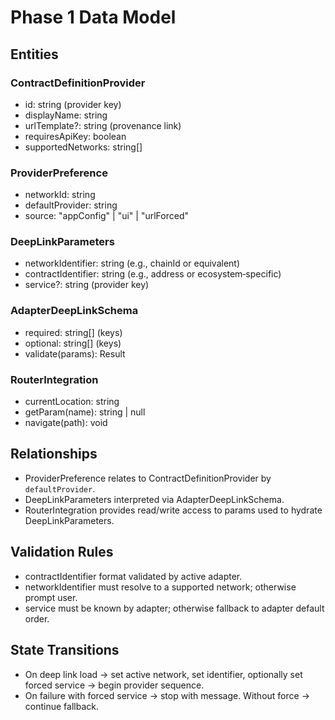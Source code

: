 # Phase 1 Data Model

## Entities

### ContractDefinitionProvider

- id: string (provider key)
- displayName: string
- urlTemplate?: string (provenance link)
- requiresApiKey: boolean
- supportedNetworks: string[]

### ProviderPreference

- networkId: string
- defaultProvider: string
- source: "appConfig" | "ui" | "urlForced"

### DeepLinkParameters

- networkIdentifier: string (e.g., chainId or equivalent)
- contractIdentifier: string (e.g., address or ecosystem‑specific)
- service?: string (provider key)

### AdapterDeepLinkSchema

- required: string[] (keys)
- optional: string[] (keys)
- validate(params): Result

### RouterIntegration

- currentLocation: string
- getParam(name): string | null
- navigate(path): void

## Relationships

- ProviderPreference relates to ContractDefinitionProvider by `defaultProvider`.
- DeepLinkParameters interpreted via AdapterDeepLinkSchema.
- RouterIntegration provides read/write access to params used to hydrate DeepLinkParameters.

## Validation Rules

- contractIdentifier format validated by active adapter.
- networkIdentifier must resolve to a supported network; otherwise prompt user.
- service must be known by adapter; otherwise fallback to adapter default order.

## State Transitions

- On deep link load → set active network, set identifier, optionally set forced service → begin provider sequence.
- On failure with forced service → stop with message. Without force → continue fallback.

